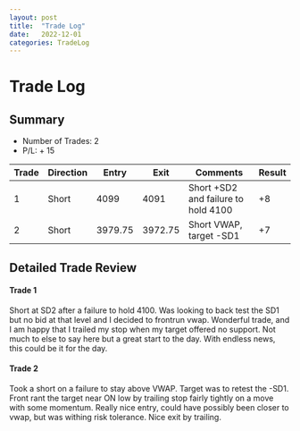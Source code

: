 ```yaml
---
layout: post
title:  "Trade Log"
date:   2022-12-01 
categories: TradeLog
---
```

# Trade Log
## Summary
- Number of Trades: 2
- P/L: + 15

| Trade | Direction | Entry   | Exit    | Comments                            | Result |
|-------|-----------|---------|---------|-------------------------------------|--------|
| 1     | Short     | 4099    | 4091    | Short +SD2 and failure to hold 4100 | +8     |
| 2     | Short     | 3979.75 | 3972.75 | Short VWAP, target -SD1             | +7     |


## Detailed Trade Review

#### Trade 1
Short at SD2 after a failure to hold 4100. Was looking to back test the SD1 but no bid at that level and I decided to frontrun vwap. Wonderful trade, and I am happy that I trailed my stop when my target offered no support. Not much to else to say here but a great start to the day. With endless news, this could be it for the day. 

#### Trade 2
Took a short on a failure to stay above VWAP. Target was to retest the -SD1. Front rant the target near ON low by trailing stop fairly tightly on a move with some momentum. Really nice entry, could have possibly been closer to vwap, but was withing risk tolerance. Nice exit by trailing. 